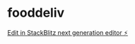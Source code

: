 # fooddeliv

[Edit in StackBlitz next generation editor ⚡️](https://stackblitz.com/~/github.com/NoelOsiro/fooddeliv)